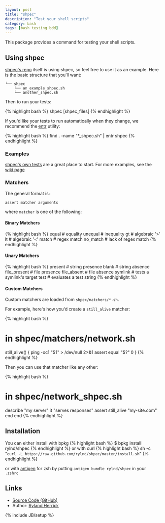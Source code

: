 ```yaml
---
layout: post
title: "shpec"
description: "Test your shell scripts"
category: bash
tags: [bash testing bdd]
---
```


This package provides a command for testing your shell scripts.

## Using shpec

[shpec's repo](https://github.com/rylnd/shpec) itself is using shpec, so feel free to use it as an example.
Here is the basic structure that you'll want:

    └── shpec
        └── an_example_shpec.sh
        └── another_shpec.sh

Then to run your tests:

{% highlight bash %}
shpec [shpec_files]
{% endhighlight %}

If you'd like your tests to run automatically when they change, we recommend the [entr](http://entrproject.org/) utility:

{% highlight bash %}
find . -name "*_shpec.sh" | entr shpec
{% endhighlight %}

### Examples

[shpec's own tests](https://github.com/rylnd/shpec/tree/master/shpec/shpec_shpec.sh)
are a great place to start. For more examples, see the [wiki page](https://github.com/rylnd/shpec/wiki/Examples)

### Matchers

The general format is:

    assert matcher arguments

where `matcher` is one of the following:

#### Binary Matchers

{% highlight bash %}
equal         # equality
unequal       # inequality
gt            # algebraic '>'
lt            # algebraic '<'
match         # regex match
no_match      # lack of regex match
{% endhighlight %}

#### Unary Matchers

{% highlight bash %}
present       # string presence
blank         # string absence
file_present  # file presence
file_absent   # file absence
symlink       # tests a symlink's target
test          # evaluates a test string
{% endhighlight %}

#### Custom Matchers

Custom matchers are loaded from `shpec/matchers/*.sh`.

For example, here's how you'd create a `still_alive` matcher:

{% highlight bash %}
# in shpec/matchers/network.sh
still_alive() {
  ping -oc1 "$1" > /dev/null 2>&1
  assert equal "$?" 0
}
{% endhighlight %}

Then you can use that matcher like any other:

{% highlight bash %}
# in shpec/network_shpec.sh
describe "my server"
  it "serves responses"
    assert still_alive "my-site.com"
  end
end
{% endhighlight %}

## Installation

You can either install with bpkg
{% highlight bash %}
$ bpkg install rylnd/shpec
{% endhighlight %}
or with curl
{% highlight bash %}
sh -c "`curl -L https://raw.github.com/rylnd/shpec/master/install.sh`"
{% endhighlight %}

or with [antigen](https://github.com/zsh-users/antigen) for zsh by
putting `antigen bundle rylnd/shpec` in your `.zshrc`

## Links

* [Source Code (GitHub)](https://github.com/rylnd/shpec)
* Author: [Ryland Herrick](https://github.com/rylnd)

{% include JB/setup %}
